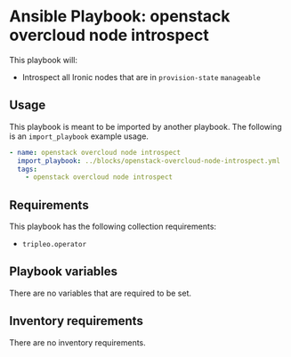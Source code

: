 # Ansible Playbook: openstack overcloud node introspect

This playbook will:

- Introspect all Ironic nodes that are in `provision-state` `manageable`

## Usage

This playbook is meant to be imported by another playbook. The following is an `import_playbook` example usage.

```yml
- name: openstack overcloud node introspect
  import_playbook: ../blocks/openstack-overcloud-node-introspect.yml
  tags:
    - openstack overcloud node introspect
```

## Requirements

This playbook has the following collection requirements:

- `tripleo.operator`

## Playbook variables

There are no variables that are required to be set.

## Inventory requirements

There are no inventory requirements.
